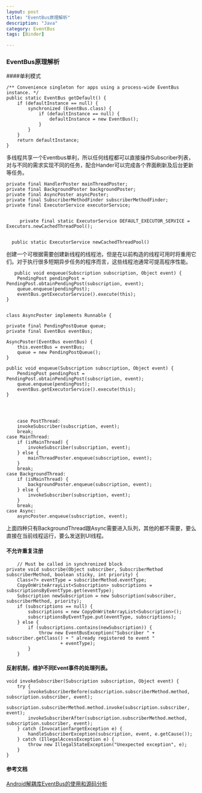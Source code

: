 ```yaml
---
layout: post
title: "EventBus原理解析"
description: "Java"
category: EventBus
tags: [Binder]

---
```


### EventBus原理解析

####单利模式

    /** Convenience singleton for apps using a process-wide EventBus instance. */
    public static EventBus getDefault() {
        if (defaultInstance == null) {
            synchronized (EventBus.class) {
                if (defaultInstance == null) {
                    defaultInstance = new EventBus();
                }
            }
        }
        return defaultInstance;
    }
    
多线程共享一个Eventbus单利，所以任何线程都可以直接操作Subscriber列表，对与不同的需求实现不同的任务，配合Hander可以完成各个界面刷新及后台更新等任务。



    private final HandlerPoster mainThreadPoster;
    private final BackgroundPoster backgroundPoster;
    private final AsyncPoster asyncPoster;
    private final SubscriberMethodFinder subscriberMethodFinder;
    private final ExecutorService executorService;
   
 
	     private final static ExecutorService DEFAULT_EXECUTOR_SERVICE = Executors.newCachedThreadPool();
	       
	       
	  public static ExecutorService newCachedThreadPool()
  
创建一个可根据需要创建新线程的线程池，但是在以前构造的线程可用时将重用它们。对于执行很多短期异步任务的程序而言，这些线程池通常可提高程序性能。
 
       public void enqueue(Subscription subscription, Object event) {
        PendingPost pendingPost = PendingPost.obtainPendingPost(subscription, event);
        queue.enqueue(pendingPost);
        eventBus.getExecutorService().execute(this);
    }
    
    
    class AsyncPoster implements Runnable {

    private final PendingPostQueue queue;
    private final EventBus eventBus;

    AsyncPoster(EventBus eventBus) {
        this.eventBus = eventBus;
        queue = new PendingPostQueue();
    }

    public void enqueue(Subscription subscription, Object event) {
        PendingPost pendingPost = PendingPost.obtainPendingPost(subscription, event);
        queue.enqueue(pendingPost);
        eventBus.getExecutorService().execute(this);
    }
    
    
    

        case PostThread:
        invokeSubscriber(subscription, event);
        break;
    case MainThread:
        if (isMainThread) {
            invokeSubscriber(subscription, event);
        } else {
            mainThreadPoster.enqueue(subscription, event);
        }
        break;
    case BackgroundThread:
        if (isMainThread) {
            backgroundPoster.enqueue(subscription, event);
        } else {
            invokeSubscriber(subscription, event);
        }
        break;
    case Async:
        asyncPoster.enqueue(subscription, event);
                
上面四种只有BackgroundThread跟Async需要进入队列，其他的都不需要，要么直接在当前线程运行，要么发送到UI线程。
####   不允许重复注册
  
        // Must be called in synchronized block
    private void subscribe(Object subscriber, SubscriberMethod subscriberMethod, boolean sticky, int priority) {
        Class<?> eventType = subscriberMethod.eventType;
        CopyOnWriteArrayList<Subscription> subscriptions = subscriptionsByEventType.get(eventType);
        Subscription newSubscription = new Subscription(subscriber, subscriberMethod, priority);
        if (subscriptions == null) {
            subscriptions = new CopyOnWriteArrayList<Subscription>();
            subscriptionsByEventType.put(eventType, subscriptions);
        } else {
            if (subscriptions.contains(newSubscription)) {
                throw new EventBusException("Subscriber " + subscriber.getClass() + " already registered to event "
                        + eventType);
            }
        }
        
#### 反射机制，维护不同Event事件的处理列表。

    void invokeSubscriber(Subscription subscription, Object event) {
        try {
            invokeSubscriberBefore(subscription.subscriberMethod.method, subscription.subscriber, event);
            subscription.subscriberMethod.method.invoke(subscription.subscriber, event);
            invokeSubscriberAfter(subscription.subscriberMethod.method, subscription.subscriber, event);
        } catch (InvocationTargetException e) {
            handleSubscriberException(subscription, event, e.getCause());
        } catch (IllegalAccessException e) {
            throw new IllegalStateException("Unexpected exception", e);
        }
    }
    
#### 参考文档

[Android解耦库EventBus的使用和源码分析](http://blog.csdn.net/yuanzeyao/article/details/38174537)